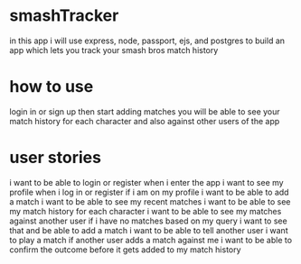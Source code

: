 # smashTracker
in this app i will use express, node, passport, ejs, and postgres to build an app which lets you track your smash bros match history

# how to use
login in or sign up then start adding matches
you will be able to see your match history for each character and also against other users of the app

# user stories
i want to be able to login or register when i enter the app
i want to see my profile when i log in or register
if i am on my profile i want to be able to add a match
i want to be able to see my recent matches
i want to be able to see my match history for each character 
i want to be able to see my matches against another user
if i have no matches based on my query i want to see that and be able to add a match
i want to be able to tell another user i want to play a match 
if another user adds a match against me i want to be able to confirm the outcome before it gets added to my match history

